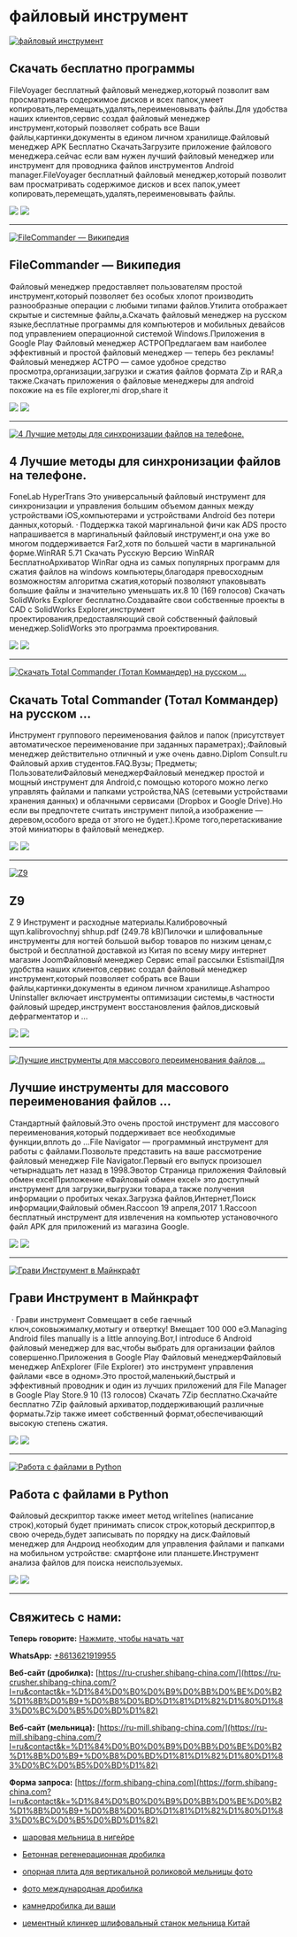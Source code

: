 # файловый инструмент

<a href="https://swt.shibang-china.com/?l=ru&img&k=%D1%84%D0%B0%D0%B9%D0%BB%D0%BE%D0%B2%D1%8B%D0%B9+%D0%B8%D0%BD%D1%81%D1%82%D1%80%D1%83%D0%BC%D0%B5%D0%BD%D1%82" target="_blank">![файловый инструмент](http://static.shibang-china.com/all-800x300/873.jpg)</a>

## Скачать бесплатно программы
FileVoyager бесплатный файловый менеджер,который позволит вам просматривать содержимое дисков и всех папок,умеет копировать,перемещать,удалять,переименовывать файлы.Для удобства наших клиентов,сервис создал файловый менеджер инструмент,который позволяет собрать все Ваши файлы,картинки,документы в едином личном хранилище.Файловый менеджер APK Бесплатно СкачатьЗагрузите приложение файлового менеджера.сейчас если вам нужен лучший файловый менеджер или инструмент для проводника файлов инструментов Android manager.FileVoyager бесплатный файловый менеджер,который позволит вам просматривать содержимое дисков и всех папок,умеет копировать,перемещать,удалять,переименовывать файлы.


<a href="https://whatsapp.shibangsoft.com/WhatsApp.php" target="_blank" title="WhatsApp">![](http://static.shibang-china.com/icon/whatsapp.png)</a> <a href="https://swt.shibang-china.com/?l=ru&icon&k=%D1%84%D0%B0%D0%B9%D0%BB%D0%BE%D0%B2%D1%8B%D0%B9+%D0%B8%D0%BD%D1%81%D1%82%D1%80%D1%83%D0%BC%D0%B5%D0%BD%D1%82" target="_blank">![](http://static.shibang-china.com/icon/chat-ru.png)</a>

---

<a href="https://swt.shibang-china.com/?l=ru&img&k=%D1%84%D0%B0%D0%B9%D0%BB%D0%BE%D0%B2%D1%8B%D0%B9+%D0%B8%D0%BD%D1%81%D1%82%D1%80%D1%83%D0%BC%D0%B5%D0%BD%D1%82" target="_blank">![FileCommander — Википедия](http://static.shibang-china.com/all-800x300/1010.jpg)</a>

## FileCommander — Википедия
Файловый менеджер предоставляет пользователям простой инструмент,который позволяет без особых хлопот производить разнообразные операции с любыми типами файлов.Утилита отображает скрытые и системные файлы,а.Скачать файловый менеджер на русском языке,бесплатные программы для компьютеров и мобильных девайсов под управлением операционной системой Windows.Приложения в Google Play Файловый менеджер АСТРОПредлагаем вам наиболее эффективный и простой файловый менеджер — теперь без рекламы! Файловый менеджер АСТРО — самое удобное средство просмотра,организации,загрузки и сжатия файлов формата Zip и RAR,а также.Скачать приложения о файловые менеджеры для android похожие на es file explorer,mi drop,share it


<a href="https://whatsapp.shibangsoft.com/WhatsApp.php" target="_blank" title="WhatsApp">![](http://static.shibang-china.com/icon/whatsapp.png)</a> <a href="https://swt.shibang-china.com/?l=ru&icon&k=%D1%84%D0%B0%D0%B9%D0%BB%D0%BE%D0%B2%D1%8B%D0%B9+%D0%B8%D0%BD%D1%81%D1%82%D1%80%D1%83%D0%BC%D0%B5%D0%BD%D1%82" target="_blank">![](http://static.shibang-china.com/icon/chat-ru.png)</a>

---

<a href="https://swt.shibang-china.com/?l=ru&img&k=%D1%84%D0%B0%D0%B9%D0%BB%D0%BE%D0%B2%D1%8B%D0%B9+%D0%B8%D0%BD%D1%81%D1%82%D1%80%D1%83%D0%BC%D0%B5%D0%BD%D1%82" target="_blank">![4 Лучшие методы для синхронизации файлов на телефоне.](http://static.shibang-china.com/all-800x300/383.jpg)</a>

## 4 Лучшие методы для синхронизации файлов на телефоне.
FoneLab HyperTrans Это универсальный файловый инструмент для синхронизации и управления большим объемом данных между устройствами iOS,компьютерами и устройствами Android без потери данных,который.&nbsp;&#0183;&#32;Поддержка такой маргинальной фичи как ADS просто напрашивается в маргинальный файловый инструмент,и она уже во многом поддерживается Far2,хотя по большей части в маргинальной форме.WinRAR 5.71 Скачать Русскую Версию WinRAR БесплатноАрхиватор WinRar одна из самых популярных программ для сжатия файлов на windows компьютеры,благодаря превосходным возможностям алгоритма сжатия,который позволяют упаковывать большие файлы и значительно уменьшать их.8 10 (169 голосов) Скачать SolidWorks Explorer бесплатно.Создавайте свои собственные проекты в CAD с SolidWorks Explorer,инструмент проектирования,предоставляющий свой собственный файловый менеджер.SolidWorks это программа проектирования.


<a href="https://whatsapp.shibangsoft.com/WhatsApp.php" target="_blank" title="WhatsApp">![](http://static.shibang-china.com/icon/whatsapp.png)</a> <a href="https://swt.shibang-china.com/?l=ru&icon&k=%D1%84%D0%B0%D0%B9%D0%BB%D0%BE%D0%B2%D1%8B%D0%B9+%D0%B8%D0%BD%D1%81%D1%82%D1%80%D1%83%D0%BC%D0%B5%D0%BD%D1%82" target="_blank">![](http://static.shibang-china.com/icon/chat-ru.png)</a>

---

<a href="https://swt.shibang-china.com/?l=ru&img&k=%D1%84%D0%B0%D0%B9%D0%BB%D0%BE%D0%B2%D1%8B%D0%B9+%D0%B8%D0%BD%D1%81%D1%82%D1%80%D1%83%D0%BC%D0%B5%D0%BD%D1%82" target="_blank">![Скачать Total Commander (Тотал Коммандер) на русском …](http://static.shibang-china.com/all-800x300/820.jpg)</a>

## Скачать Total Commander (Тотал Коммандер) на русском …
Инструмент группового переименования файлов и папок (присутствует автоматическое переименование при заданных параметрах);.Файловый менеджер действительно отличный и уже очень давно.Diplom Consult.ru Файловый архив студентов.FAQ.Вузы; Предметы; ПользователиФайловый менеджерФайловый менеджер простой и мощный инструмент для Android,с помощью которого можно легко управлять файлами и папками устройства,NAS (сетевыми устройствами хранения данных) и облачными сервисами (Dropbox и Google Drive).Но если вы предпочтете считать инструмент пилой,а изображение — деревом,особого вреда от этого не будет.).Кроме того,перетаскивание этой миниатюры в файловый менеджер.


<a href="https://whatsapp.shibangsoft.com/WhatsApp.php" target="_blank" title="WhatsApp">![](http://static.shibang-china.com/icon/whatsapp.png)</a> <a href="https://swt.shibang-china.com/?l=ru&icon&k=%D1%84%D0%B0%D0%B9%D0%BB%D0%BE%D0%B2%D1%8B%D0%B9+%D0%B8%D0%BD%D1%81%D1%82%D1%80%D1%83%D0%BC%D0%B5%D0%BD%D1%82" target="_blank">![](http://static.shibang-china.com/icon/chat-ru.png)</a>

---

<a href="https://swt.shibang-china.com/?l=ru&img&k=%D1%84%D0%B0%D0%B9%D0%BB%D0%BE%D0%B2%D1%8B%D0%B9+%D0%B8%D0%BD%D1%81%D1%82%D1%80%D1%83%D0%BC%D0%B5%D0%BD%D1%82" target="_blank">![Z9](http://static.shibang-china.com/all-800x300/1494.jpg)</a>

## Z9
Z 9 Инструмент и расходные материалы.Калибровочный щуп.kalibrovochnyj shhup.pdf (249.78 kB)Пилочки и шлифовальные инструменты для ногтей большой выбор товаров по низким ценам,с быстрой и бесплатной доставкой из Китая по всему миру интернет магазин JoomФайловый менеджер Сервис email рассылки EstismailДля удобства наших клиентов,сервис создал файловый менеджер инструмент,который позволяет собрать все Ваши файлы,картинки,документы в едином личном хранилище.Ashampoo Uninstaller включает инструменты оптимизации системы,в частности файловый шредер,инструмент восстановления файлов,дисковый дефрагментатор и …


<a href="https://whatsapp.shibangsoft.com/WhatsApp.php" target="_blank" title="WhatsApp">![](http://static.shibang-china.com/icon/whatsapp.png)</a> <a href="https://swt.shibang-china.com/?l=ru&icon&k=%D1%84%D0%B0%D0%B9%D0%BB%D0%BE%D0%B2%D1%8B%D0%B9+%D0%B8%D0%BD%D1%81%D1%82%D1%80%D1%83%D0%BC%D0%B5%D0%BD%D1%82" target="_blank">![](http://static.shibang-china.com/icon/chat-ru.png)</a>

---

<a href="https://swt.shibang-china.com/?l=ru&img&k=%D1%84%D0%B0%D0%B9%D0%BB%D0%BE%D0%B2%D1%8B%D0%B9+%D0%B8%D0%BD%D1%81%D1%82%D1%80%D1%83%D0%BC%D0%B5%D0%BD%D1%82" target="_blank">![Лучшие инструменты для массового переименования файлов …](http://static.shibang-china.com/all-800x300/123.jpg)</a>

## Лучшие инструменты для массового переименования файлов …
Стандартный файловый.Это очень простой инструмент для массового переименования,который поддерживает все необходимые функции,вплоть до …File Navigator — программный инструмент для работы с файлами.Позвольте представить на ваше рассмотрение файловый менеджер File Navigator.Первый его выпуск произошел четырнадцать лет назад в 1998.Эвотор Страница приложения Файловый обмен excelПриложение &#171;Файловый обмен excel&#187; это доступный инструмент для загрузки,выгрузки товара,а также получения информации о пробитых чеках.Загрузка файлов,Интернет,Поиск информации,Файловый обмен.Raccoon 19 апреля,2017 1.Raccoon бесплатный инструмент для извлечения на компьютер установочного файл APK для приложений из магазина Google.


<a href="https://whatsapp.shibangsoft.com/WhatsApp.php" target="_blank" title="WhatsApp">![](http://static.shibang-china.com/icon/whatsapp.png)</a> <a href="https://swt.shibang-china.com/?l=ru&icon&k=%D1%84%D0%B0%D0%B9%D0%BB%D0%BE%D0%B2%D1%8B%D0%B9+%D0%B8%D0%BD%D1%81%D1%82%D1%80%D1%83%D0%BC%D0%B5%D0%BD%D1%82" target="_blank">![](http://static.shibang-china.com/icon/chat-ru.png)</a>

---

<a href="https://swt.shibang-china.com/?l=ru&img&k=%D1%84%D0%B0%D0%B9%D0%BB%D0%BE%D0%B2%D1%8B%D0%B9+%D0%B8%D0%BD%D1%81%D1%82%D1%80%D1%83%D0%BC%D0%B5%D0%BD%D1%82" target="_blank">![Грави Инструмент в Майнкрафт](http://static.shibang-china.com/all-800x300/289.jpg)</a>

## Грави Инструмент в Майнкрафт
&nbsp;&#0183;&#32;Грави инструмент Совмещает в себе гаечный ключ,соковыжималку,мотыгу и отвертку! Вмещает 100 000 еЭ.Managing Android files manually is a little annoying.Вот,I introduce 6 Android файловый менеджер для вас,чтобы выбрать для организации файлов совершенно.Приложения в Google Play Файловый менеджерФайловый менеджер AnExplorer (File Explorer) это инструмент управления файлами &#171;все в одном&#187;.Это простой,маленький,быстрый и эффективный проводник и один из лучших приложений для File Manager в Google Play Store.9 10 (13 голосов) Скачать 7Zip бесплатно.Скачайте бесплатно 7Zip файловый архиватор,поддерживающий различные форматы.7zip также имеет собственный формат,обеспечивающий высокую степень сжатия.


<a href="https://whatsapp.shibangsoft.com/WhatsApp.php" target="_blank" title="WhatsApp">![](http://static.shibang-china.com/icon/whatsapp.png)</a> <a href="https://swt.shibang-china.com/?l=ru&icon&k=%D1%84%D0%B0%D0%B9%D0%BB%D0%BE%D0%B2%D1%8B%D0%B9+%D0%B8%D0%BD%D1%81%D1%82%D1%80%D1%83%D0%BC%D0%B5%D0%BD%D1%82" target="_blank">![](http://static.shibang-china.com/icon/chat-ru.png)</a>

---

<a href="https://swt.shibang-china.com/?l=ru&img&k=%D1%84%D0%B0%D0%B9%D0%BB%D0%BE%D0%B2%D1%8B%D0%B9+%D0%B8%D0%BD%D1%81%D1%82%D1%80%D1%83%D0%BC%D0%B5%D0%BD%D1%82" target="_blank">![Работа с файлами в Python](http://static.shibang-china.com/all-800x300/1190.jpg)</a>

## Работа с файлами в Python
Файловый дескриптор также имеет метод writelines (написание строк),который будет принимать список строк,который дескриптор,в свою очередь,будет записывать по порядку на диск.Файловый менеджер для Андроид необходим для управления файлами и папками на мобильном устройстве: смартфоне или планшете.Инструмент анализа файлов для поиска неиспользуемых.

<a href="https://whatsapp.shibangsoft.com/WhatsApp.php" target="_blank" title="WhatsApp">![](http://static.shibang-china.com/icon/whatsapp.png)</a> <a href="https://swt.shibang-china.com/?l=ru&icon&k=%D1%84%D0%B0%D0%B9%D0%BB%D0%BE%D0%B2%D1%8B%D0%B9+%D0%B8%D0%BD%D1%81%D1%82%D1%80%D1%83%D0%BC%D0%B5%D0%BD%D1%82" target="_blank">![](http://static.shibang-china.com/icon/chat-ru.png)</a>

---
## Свяжитесь с нами:

**Теперь говорите:** [Нажмите, чтобы начать чат](https://swt.shibang-china.com?l=ru&contact&k=%D1%84%D0%B0%D0%B9%D0%BB%D0%BE%D0%B2%D1%8B%D0%B9+%D0%B8%D0%BD%D1%81%D1%82%D1%80%D1%83%D0%BC%D0%B5%D0%BD%D1%82)

**WhatsApp:**  [+8613621919955](https://whatsapp.shibangsoft.com/WhatsApp.php)

**Веб-сайт (дробилка):** [https://ru-crusher.shibang-china.com/](https://ru-crusher.shibang-china.com/?l=ru&contact&k=%D1%84%D0%B0%D0%B9%D0%BB%D0%BE%D0%B2%D1%8B%D0%B9+%D0%B8%D0%BD%D1%81%D1%82%D1%80%D1%83%D0%BC%D0%B5%D0%BD%D1%82)

**Веб-сайт (мельница):** [https://ru-mill.shibang-china.com/](https://ru-mill.shibang-china.com/?l=ru&contact&k=%D1%84%D0%B0%D0%B9%D0%BB%D0%BE%D0%B2%D1%8B%D0%B9+%D0%B8%D0%BD%D1%81%D1%82%D1%80%D1%83%D0%BC%D0%B5%D0%BD%D1%82)

**Форма запроса:** [https://form.shibang-china.com](https://form.shibang-china.com?l=ru&contact&k=%D1%84%D0%B0%D0%B9%D0%BB%D0%BE%D0%B2%D1%8B%D0%B9+%D0%B8%D0%BD%D1%81%D1%82%D1%80%D1%83%D0%BC%D0%B5%D0%BD%D1%82)

* [шаровая мельница в нигейре](../133/%D1%88%D0%B0%D1%80%D0%BE%D0%B2%D0%B0%D1%8F%20%D0%BC%D0%B5%D0%BB%D1%8C%D0%BD%D0%B8%D1%86%D0%B0%20%D0%B2%20%D0%BD%D0%B8%D0%B3%D0%B5%D0%B9%D1%80%D0%B5.md)

* [Бетонная регенерационная дробилка](../133/%D0%91%D0%B5%D1%82%D0%BE%D0%BD%D0%BD%D0%B0%D1%8F%20%D1%80%D0%B5%D0%B3%D0%B5%D0%BD%D0%B5%D1%80%D0%B0%D1%86%D0%B8%D0%BE%D0%BD%D0%BD%D0%B0%D1%8F%20%D0%B4%D1%80%D0%BE%D0%B1%D0%B8%D0%BB%D0%BA%D0%B0.md)

* [опорная плита для вертикальной роликовой мельницы фото](../134/%D0%BE%D0%BF%D0%BE%D1%80%D0%BD%D0%B0%D1%8F%20%D0%BF%D0%BB%D0%B8%D1%82%D0%B0%20%D0%B4%D0%BB%D1%8F%20%D0%B2%D0%B5%D1%80%D1%82%D0%B8%D0%BA%D0%B0%D0%BB%D1%8C%D0%BD%D0%BE%D0%B9%20%D1%80%D0%BE%D0%BB%D0%B8%D0%BA%D0%BE%D0%B2%D0%BE%D0%B9%20%D0%BC%D0%B5%D0%BB%D1%8C%D0%BD%D0%B8%D1%86%D1%8B%20%D1%84%D0%BE%D1%82%D0%BE.md)

* [фото международная дробилка](../133/%D1%84%D0%BE%D1%82%D0%BE%20%D0%BC%D0%B5%D0%B6%D0%B4%D1%83%D0%BD%D0%B0%D1%80%D0%BE%D0%B4%D0%BD%D0%B0%D1%8F%20%D0%B4%D1%80%D0%BE%D0%B1%D0%B8%D0%BB%D0%BA%D0%B0.md)

* [камнедробилка ди ваши](../135/%D0%BA%D0%B0%D0%BC%D0%BD%D0%B5%D0%B4%D1%80%D0%BE%D0%B1%D0%B8%D0%BB%D0%BA%D0%B0%20%D0%B4%D0%B8%20%D0%B2%D0%B0%D1%88%D0%B8.md)

* [цементный клинкер шлифовальный станок мельница Китай](../134/%D1%86%D0%B5%D0%BC%D0%B5%D0%BD%D1%82%D0%BD%D1%8B%D0%B9%20%D0%BA%D0%BB%D0%B8%D0%BD%D0%BA%D0%B5%D1%80%20%D1%88%D0%BB%D0%B8%D1%84%D0%BE%D0%B2%D0%B0%D0%BB%D1%8C%D0%BD%D1%8B%D0%B9%20%D1%81%D1%82%D0%B0%D0%BD%D0%BE%D0%BA%20%D0%BC%D0%B5%D0%BB%D1%8C%D0%BD%D0%B8%D1%86%D0%B0%20%D0%9A%D0%B8%D1%82%D0%B0%D0%B9.md)